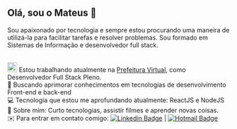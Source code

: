 ## Olá, sou o Mateus 👋
Sou apaixonado por tecnologia e sempre estou procurando uma maneira de utilizá-la para facilitar tarefas e resolver problemas. 
Sou formado em Sistemas de Informação e desenvolvedor full stack.

<br/> <img src="https://prefeituravirtual.app.br/wp-content/uploads/2022/04/cropped-v-icon-270x270.png" height="22"> Estou trabalhando atualmente na <a href="https://prefeituravirtual.app.br">Prefeitura Virtual</a>, como Desenvolvedor Full Stack Pleno.
<br/>💜   Buscando aprimorar conhecimentos em tecnologias de desenvolvimento Front-end e back-end
<br/>💻   Tecnologia que estou me aprofundando atualmente: ReactJS e NodeJS
<br/>💬   Sobre mim: Curto tecnologias, assistir filmes e aprender novas coisas.
<br/>✉️   Para entrar em contato comigo: [![Linkedin Badge](https://img.shields.io/badge/-Mateus_Souza-0077B5?style=flat-square&logo=Linkedin&logoColor=white&link=https://www.linkedin.com/in/mateus-souza-teles/)](https://www.linkedin.com/in/mateus-souza-teles/) 
| 
[![Hotmail Badge](https://img.shields.io/badge/-mateus__souza__teles@hotmail.com-0078D4?style=flat-square&logo=Microsoft-Outlook&logoColor=white&link=mailto:mateus_souza_teles@hotmail.com)](mailto:mateus_souza_teles@hotmail.com)
